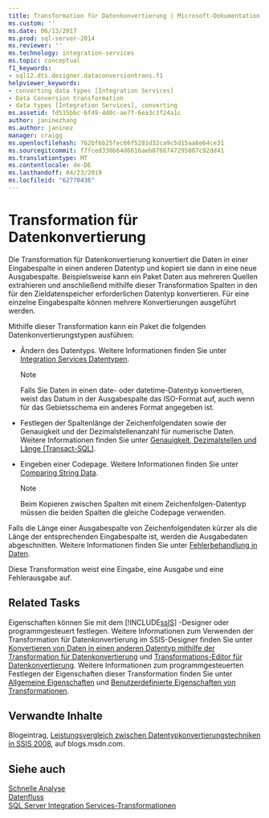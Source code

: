 ```yaml
---
title: Transformation für Datenkonvertierung | Microsoft-Dokumentation
ms.custom: ''
ms.date: 06/13/2017
ms.prod: sql-server-2014
ms.reviewer: ''
ms.technology: integration-services
ms.topic: conceptual
f1_keywords:
- sql12.dts.designer.dataconversiontrans.f1
helpviewer_keywords:
- converting data types [Integration Services]
- Data Conversion transformation
- data types [Integration Services], converting
ms.assetid: fd515bbc-6f49-4d0c-ae7f-6ea3c3f24a1c
author: janinezhang
ms.author: janinez
manager: craigg
ms.openlocfilehash: 762bf6b25fec66f5281d32ca9c5d15aa6e64ce31
ms.sourcegitcommit: f7fced330b64d6616aeb8766747295807c92dd41
ms.translationtype: MT
ms.contentlocale: de-DE
ms.lasthandoff: 04/23/2019
ms.locfileid: "62770436"
---
```

# <a name="data-conversion-transformation"></a>Transformation für Datenkonvertierung
  Die Transformation für Datenkonvertierung konvertiert die Daten in einer Eingabespalte in einen anderen Datentyp und kopiert sie dann in eine neue Ausgabespalte. Beispielsweise kann ein Paket Daten aus mehreren Quellen extrahieren und anschließend mithilfe dieser Transformation Spalten in den für den Zieldatenspeicher erforderlichen Datentyp konvertieren. Für eine einzelne Eingabespalte können mehrere Konvertierungen ausgeführt werden.  
  
 Mithilfe dieser Transformation kann ein Paket die folgenden Datenkonvertierungstypen ausführen:  
  
-   Ändern des Datentyps. Weitere Informationen finden Sie unter [Integration Services Datentypen](../integration-services-data-types.md).  
  
    > [!NOTE]  
    >  Falls Sie Daten in einen date- oder datetime-Datentyp konvertieren, weist das Datum in der Ausgabespalte das ISO-Format auf, auch wenn für das Gebietsschema ein anderes Format angegeben ist.  
  
-   Festlegen der Spaltenlänge der Zeichenfolgendaten sowie der Genauigkeit und der Dezimalstellenanzahl für numerische Daten. Weitere Informationen finden Sie unter [Genauigkeit, Dezimalstellen und Länge &#40;Transact-SQL&#41;](/sql/t-sql/data-types/precision-scale-and-length-transact-sql).  
  
-   Eingeben einer Codepage. Weitere Informationen finden Sie unter [Comparing String Data](../comparing-string-data.md).  
  
    > [!NOTE]  
    >  Beim Kopieren zwischen Spalten mit einem Zeichenfolgen-Datentyp müssen die beiden Spalten die gleiche Codepage verwenden.  
  
 Falls die Länge einer Ausgabespalte von Zeichenfolgendaten kürzer als die Länge der entsprechenden Eingabespalte ist, werden die Ausgabedaten abgeschnitten. Weitere Informationen finden Sie unter [Fehlerbehandlung in Daten](../error-handling-in-data.md).  
  
 Diese Transformation weist eine Eingabe, eine Ausgabe und eine Fehlerausgabe auf.  
  
## <a name="related-tasks"></a>Related Tasks  
 Eigenschaften können Sie mit dem [!INCLUDE[ssIS](../../../includes/ssis-md.md)] -Designer oder programmgesteuert festlegen. Weitere Informationen zum Verwenden der Transformation für Datenkonvertierung im SSIS-Designer finden Sie unter [Konvertieren von Daten in einen anderen Datentyp mithilfe der Transformation für Datenkonvertierung](data-conversion-transformation.md) und [Transformations-Editor für Datenkonvertierung](../../data-conversion-transformation-editor.md). Weitere Informationen zum programmgesteuerten Festlegen der Eigenschaften dieser Transformation finden Sie unter [Allgemeine Eigenschaften](../../common-properties.md) und [Benutzerdefinierte Eigenschaften von Transformationen](transformation-custom-properties.md).  
  
## <a name="related-content"></a>Verwandte Inhalte  
 Blogeintrag, [Leistungsvergleich zwischen Datentypkonvertierungstechniken in SSIS 2008](https://go.microsoft.com/fwlink/?LinkId=220823), auf blogs.msdn.com.  
  
## <a name="see-also"></a>Siehe auch  
 [Schnelle Analyse](../../fast-parse.md)   
 [Datenfluss](../data-flow.md)   
 [SQL Server Integration Services-Transformationen](integration-services-transformations.md)  
  
  
